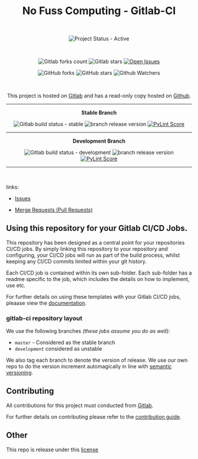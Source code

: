 <div align="center" width="100%">

# No Fuss Computing - Gitlab-CI

<br>

![Project Status - Active](https://img.shields.io/badge/Project%20Status-Active-green?logo=gitlab&style=plastic) 

<br>

![Gitlab forks count](https://img.shields.io/badge/dynamic/json?label=Forks&query=%24.forks_count&url=https%3A%2F%2Fgitlab.com%2Fapi%2Fv4%2Fprojects%2F28543717%2F&color=ff782e&logo=gitlab&style=plastic) ![Gitlab stars](https://img.shields.io/badge/dynamic/json?label=Stars&query=%24.star_count&url=https%3A%2F%2Fgitlab.com%2Fapi%2Fv4%2Fprojects%2F28543717%2F&color=ff782e&logo=gitlab&style=plastic) [![Open Issues](https://img.shields.io/badge/dynamic/json?color=ff782e&logo=gitlab&style=plastic&label=Open%20Issues&query=%24.statistics.counts.opened&url=https%3A%2F%2Fgitlab.com%2Fapi%2Fv4%2Fprojects%2F28543717%2Fissues_statistics)](https://gitlab.com/nofusscomputing/projects/gitlab-ci/-/issues)

![GitHub forks](https://img.shields.io/github/forks/NoFussComputing/gitlab-ci?logo=github&style=plastic&color=000000&labell=Forks) ![GitHub stars](https://img.shields.io/github/stars/NoFussComputing/gitlab-ci?color=000000&logo=github&style=plastic) ![Github Watchers](https://img.shields.io/github/watchers/NoFussComputing/gitlab-ci?color=000000&label=Watchers&logo=github&style=plastic)

<br>

This project is hosted on [Gitlab](https://gitlab.com/nofusscomputing/projects/gitlab-ci) and has a read-only copy hosted on [Github](https://github.com/NoFussComputing/gitlab-ci).


----

**Stable Branch**

![Gitlab build status - stable](https://img.shields.io/badge/dynamic/json?color=ff782e&label=Build&query=0.status&url=https%3A%2F%2Fgitlab.com%2Fapi%2Fv4%2Fprojects%2F28543717%2Fpipelines%3Fref%3Dmaster&logo=gitlab&style=plastic) ![branch release version](https://img.shields.io/badge/dynamic/yaml?color=ff782e&logo=gitlab&style=plastic&label=Release&query=%24.commitizen.version&url=https%3A%2F%2Fgitlab.com%2Fnofusscomputing%2Fprojects%2Fgitlab-ci%2F-%2Fraw%2Fmaster%2F.cz.yaml) [![PyLint Score](https://img.shields.io/badge/dynamic/json?&style=plastic&logo=python&label=PyLint%20Score&query=%24.PyLintScore&url=https%3A%2F%2Fgitlab.com%2Fnofusscomputing%2Fprojects%2Fgitlab-ci%2F-%2Fjobs%2Fartifacts%2Fmaster%2Fraw%2Fartifacts%2Fvalidation%2FPyLint%2Fbadge_pylint.json%3Fjob%3DPyLint)](https://gitlab.com/nofusscomputing/projects/gitlab-ci/-/jobs/artifacts/master/file/artifacts/validation/tests/gl-code-quality-report.html?job=PyLint)

----

**Development Branch** 

![Gitlab build status - development](https://img.shields.io/badge/dynamic/json?color=ff782e&label=Build&query=0.status&url=https%3A%2F%2Fgitlab.com%2Fapi%2Fv4%2Fprojects%2F28543717%2Fpipelines%3Fref%3Ddevelopment&logo=gitlab&style=plastic) ![branch release version](https://img.shields.io/badge/dynamic/yaml?color=ff782e&logo=gitlab&style=plastic&label=Release&query=%24.commitizen.version&url=https%3A%2F%2Fgitlab.com%2Fnofusscomputing%2Fprojects%2Fgitlab-ci%2F-%2Fraw%2Fdevelopment%2F.cz.yaml) [![PyLint Score](https://img.shields.io/badge/dynamic/json?&style=plastic&logo=python&label=PyLint%20Score&query=%24.PyLintScore&url=https%3A%2F%2Fgitlab.com%2Fnofusscomputing%2Fprojects%2Fgitlab-ci%2F-%2Fjobs%2Fartifacts%2Fdevelopment%2Fraw%2Fartifacts%2Fvalidation%2FPyLint%2Fbadge_pylint.json%3Fjob%3DPyLint)](https://gitlab.com/nofusscomputing/projects/gitlab-ci/-/jobs/artifacts/development/file/artifacts/validation/tests/gl-code-quality-report.html?job=PyLint)

----

<br>

</div>

links:

- [Issues](https://gitlab.com/nofusscomputing/projects/gitlab-ci/-/issues)

- [Merge Requests (Pull Requests)](https://gitlab.com/nofusscomputing/projects/gitlab-ci/-/merge_requests)


## Using this repository for your Gitlab CI/CD Jobs.

This repository has been designed as a central point for your repositories CI/CD jobs. By simply linking this repository to your repository and configuring, your CI/CD jobs will run as part of the build process, whilst keeping any CI/CD commits limited within your git history.

Each CI/CD job is contained within its own sub-folder. Each sub-folder has a readme specific to the job, which includes the details on how to implement, use etc.

For further details on using these templates with your Gitlab CI/CD jobs, pleaase view the [documentation](https://nofusscomputing.com/projects/gitlab-ci).


### gitlab-ci repository layout

We use the following branches *(these jobs assume you do as well)*:
 - `master` - Considered as the stable branch
 - `development` considered as unstable

We also tag each branch to denote the version of release. We use our own repo to do the version increment automagically in line with [semantic versioning](https://semver.org/).


## Contributing

All contributions for this project must conducted from [Gitlab](https://gitlab.com/nofusscomputing/projects/gitlab-ci).

For further details on contributing please refer to the [contribution guide](CONTRIBUTING.md).


## Other

This repo is release under this [license](LICENSE)

